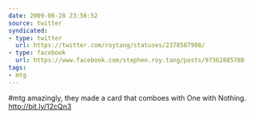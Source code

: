 ```yaml
---
date: 2009-06-28 23:56:52
source: twitter
syndicated:
- type: twitter
  url: https://twitter.com/roytang/statuses/2378587998/
- type: facebook
  url: https://www.facebook.com/stephen.roy.tang/posts/97362885788
tags:
- mtg
---
```


#mtg amazingly, they made a card that comboes with One with Nothing.  http://bit.ly/12cQn3